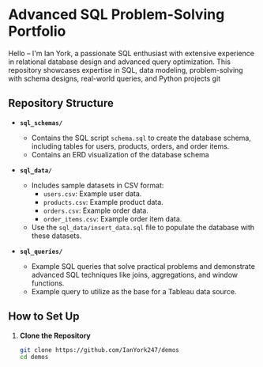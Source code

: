 # Advanced SQL Problem-Solving Portfolio

Hello – I'm Ian York, a passionate SQL enthusiast with extensive experience in relational database design and advanced query optimization. This repository showcases expertise in SQL, data modeling,  problem-solving with schema designs, real-world queries, and Python projects
git 
## Repository Structure

- **`sql_schemas/`**
  - Contains the SQL script `schema.sql` to create the database schema, including tables for users, products, orders, and order items.
  - Contains an ERD visualization of the database schema

- **`sql_data/`**
  - Includes sample datasets in CSV format:
    - `users.csv`: Example user data.
    - `products.csv`: Example product data.
    - `orders.csv`: Example order data.
    - `order_items.csv`: Example order item data.
  - Use the `sql_data/insert_data.sql` file to populate the database with these datasets.

- **`sql_queries/`**
  - Example SQL queries that solve practical problems and demonstrate advanced SQL techniques like joins, aggregations, and window functions.
  - Example query to utilize as the base for a Tableau data source.

## How to Set Up

1. **Clone the Repository**
   ```bash
   git clone https://github.com/IanYork247/demos
   cd demos
